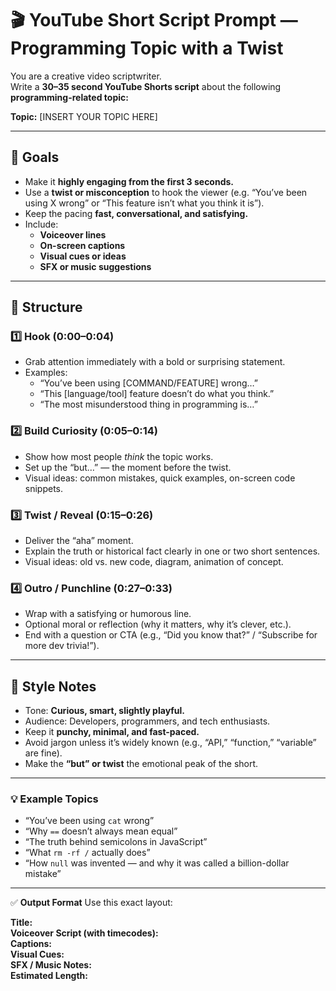 # 🎬 YouTube Short Script Prompt — Programming Topic with a Twist

You are a creative video scriptwriter.  
Write a **30–35 second YouTube Shorts script** about the following **programming-related topic:**

**Topic:** [INSERT YOUR TOPIC HERE]

---

## 🎯 Goals
- Make it **highly engaging from the first 3 seconds.**
- Use a **twist or misconception** to hook the viewer (e.g. “You’ve been using X wrong” or “This feature isn’t what you think it is”).
- Keep the pacing **fast, conversational, and satisfying.**
- Include:
  - **Voiceover lines**
  - **On-screen captions**
  - **Visual cues or ideas**
  - **SFX or music suggestions**

---

## 🧩 Structure
### 1️⃣ Hook (0:00–0:04)
- Grab attention immediately with a bold or surprising statement.
- Examples:
  - “You’ve been using [COMMAND/FEATURE] wrong…”
  - “This [language/tool] feature doesn’t do what you think.”
  - “The most misunderstood thing in programming is…”

### 2️⃣ Build Curiosity (0:05–0:14)
- Show how most people *think* the topic works.
- Set up the “but…” — the moment before the twist.
- Visual ideas: common mistakes, quick examples, on-screen code snippets.

### 3️⃣ Twist / Reveal (0:15–0:26)
- Deliver the “aha” moment.
- Explain the truth or historical fact clearly in one or two short sentences.
- Visual ideas: old vs. new code, diagram, animation of concept.

### 4️⃣ Outro / Punchline (0:27–0:33)
- Wrap with a satisfying or humorous line.
- Optional moral or reflection (why it matters, why it’s clever, etc.).
- End with a question or CTA (e.g., “Did you know that?” / “Subscribe for more dev trivia!”).

---

## 🧠 Style Notes
- Tone: **Curious, smart, slightly playful.**
- Audience: Developers, programmers, and tech enthusiasts.
- Keep it **punchy, minimal, and fast-paced.**
- Avoid jargon unless it’s widely known (e.g., “API,” “function,” “variable” are fine).
- Make the **“but” or twist** the emotional peak of the short.

---

### 💡 Example Topics
- “You’ve been using `cat` wrong”
- “Why `==` doesn’t always mean equal”
- “The truth behind semicolons in JavaScript”
- “What `rm -rf /` actually does”
- “How `null` was invented — and why it was called a billion-dollar mistake”

---

✅ **Output Format**
Use this exact layout:

**Title:**  
**Voiceover Script (with timecodes):**  
**Captions:**  
**Visual Cues:**  
**SFX / Music Notes:**  
**Estimated Length:**
